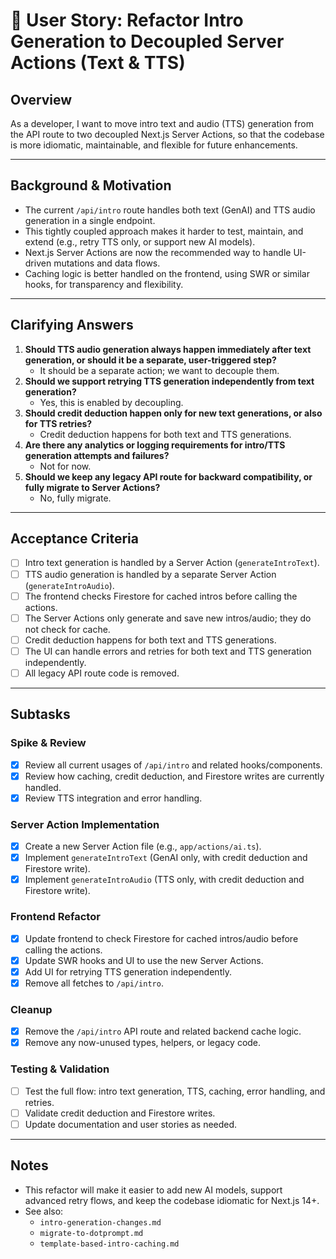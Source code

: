 # 🎯 User Story: Refactor Intro Generation to Decoupled Server Actions (Text & TTS)

## Overview

As a developer,
I want to move intro text and audio (TTS) generation from the API route to two decoupled Next.js Server Actions,
so that the codebase is more idiomatic, maintainable, and flexible for future enhancements.

---

## Background & Motivation

- The current `/api/intro` route handles both text (GenAI) and TTS audio generation in a single endpoint.
- This tightly coupled approach makes it harder to test, maintain, and extend (e.g., retry TTS only, or support new AI models).
- Next.js Server Actions are now the recommended way to handle UI-driven mutations and data flows.
- Caching logic is better handled on the frontend, using SWR or similar hooks, for transparency and flexibility.

---

## Clarifying Answers

1. **Should TTS audio generation always happen immediately after text generation, or should it be a separate, user-triggered step?**
   - It should be a separate action; we want to decouple them.
2. **Should we support retrying TTS generation independently from text generation?**
   - Yes, this is enabled by decoupling.
3. **Should credit deduction happen only for new text generations, or also for TTS retries?**
   - Credit deduction happens for both text and TTS generations.
4. **Are there any analytics or logging requirements for intro/TTS generation attempts and failures?**
   - Not for now.
5. **Should we keep any legacy API route for backward compatibility, or fully migrate to Server Actions?**
   - No, fully migrate.

---

## Acceptance Criteria

- [ ] Intro text generation is handled by a Server Action (`generateIntroText`).
- [ ] TTS audio generation is handled by a separate Server Action (`generateIntroAudio`).
- [ ] The frontend checks Firestore for cached intros before calling the actions.
- [ ] The Server Actions only generate and save new intros/audio; they do not check for cache.
- [ ] Credit deduction happens for both text and TTS generations.
- [ ] The UI can handle errors and retries for both text and TTS generation independently.
- [ ] All legacy API route code is removed.

---

## Subtasks

### Spike & Review

- [x] Review all current usages of `/api/intro` and related hooks/components.
- [x] Review how caching, credit deduction, and Firestore writes are currently handled.
- [x] Review TTS integration and error handling.

### Server Action Implementation

- [x] Create a new Server Action file (e.g., `app/actions/ai.ts`).
- [x] Implement `generateIntroText` (GenAI only, with credit deduction and Firestore write).
- [x] Implement `generateIntroAudio` (TTS only, with credit deduction and Firestore write).

### Frontend Refactor

- [x] Update frontend to check Firestore for cached intros/audio before calling the actions.
- [x] Update SWR hooks and UI to use the new Server Actions.
- [x] Add UI for retrying TTS generation independently.
- [x] Remove all fetches to `/api/intro`.

### Cleanup

- [x] Remove the `/api/intro` API route and related backend cache logic.
- [x] Remove any now-unused types, helpers, or legacy code.

### Testing & Validation

- [ ] Test the full flow: intro text generation, TTS, caching, error handling, and retries.
- [ ] Validate credit deduction and Firestore writes.
- [ ] Update documentation and user stories as needed.

---

## Notes

- This refactor will make it easier to add new AI models, support advanced retry flows, and keep the codebase idiomatic for Next.js 14+.
- See also:
  - `intro-generation-changes.md`
  - `migrate-to-dotprompt.md`
  - `template-based-intro-caching.md`
